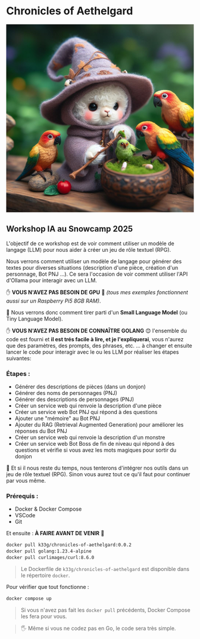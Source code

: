 # Chronicles of Aethelgard

![Chronicles of Aethelgard](chronicles.jpeg)

## Workshop IA au Snowcamp 2025

L'objectif de ce workshop est de voir comment utiliser un modèle de langage (LLM) pour nous aider à créer un jeu de rôle textuel (RPG).

Nous verrons comment utiliser un modèle de langage pour générer des textes pour diverses situations (description d'une pièce, création d'un personnage, Bot PNJ ...). Ce sera l'occasion de voir comment utiliser l'API d'Ollama pour interagir avec un LLM.

✋ **VOUS N'AVEZ PAS BESOIN DE GPU** 🎉 *(tous mes exemples fonctionnent aussi sur un Raspberry Pi5 8GB RAM)*. 

🐣 Nous verrons donc comment tirer parti d'un **Small Language Model** (ou Tiny Language Model).

✋ **VOUS N'AVEZ PAS BESOIN DE CONNAÎTRE GOLANG** 😊 l'ensemble du code est fourni et **il est trés facile à lire, et je l'expliquerai**, vous n'aurez que des paramètres, des prompts, des phrases, etc. ... à changer et ensuite lancer le code pour interagir avec le ou les LLM por réaliser les étapes suivantes:

### Étapes :

- Générer des descriptions de pièces (dans un donjon)
- Générer des noms de personnages (PNJ)
- Générer des descriptions de personnages (PNJ)
- Créer un service web qui renvoie la description d'une pièce
- Créer un service web Bot PNJ qui répond à des questions
- Ajouter une "mémoire" au Bot PNJ
- Ajouter du RAG (Retrieval Augmented Generation) pour améliorer les réponses du Bot PNJ
- Créer un service web qui renvoie la description d'un monstre
- Créer un service web Bot Boss de fin de niveau qui répond à des questions et vérifie si vous avez les mots magiques pour sortir du donjon

🍒 Et si il nous reste du temps, nous tenterons d'intégrer nos outils dans un jeu de rôle textuel (RPG). Sinon vous aurez tout ce qu'il faut pour continuer par vous même.

### Prérequis :

- Docker & Docker Compose
- VSCode
- Git

Et ensuite : **À FAIRE AVANT DE VENIR** 🙏

```bash
docker pull k33g/chronicles-of-aethelgard:0.0.2
docker pull golang:1.23.4-alpine 
docker pull curlimages/curl:8.6.0
```

> Le Dockerfile de `k33g/chronicles-of-aethelgard` est disponible dans le répertoire `docker`.

Pour vérifier que tout fonctionne :

```bash
docker compose up
```
> Si vous n'avez pas fait les `docker pull` précédents, Docker Compose les fera pour vous.

> 🖐️ Même si vous ne codez pas en Go, le code sera très simple.